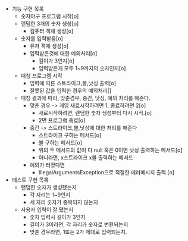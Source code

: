 - 기능 구현 목록
    - 숫자야구 프로그램 시작[o]
    - 랜덤한 3개의 숫자 생성[o]
        - 컴퓨터 객체 생성[o]
    - 숫자를 입력받음[o]
        - 유저 객체 생성[o]
        - 입력받은것에 대한 예외처리[o]
          - 길이가 3인지[o]
          - 입력받은게 모두 1~9까지의 숫자인지[o]
    - 매칭 프로그램 시작
        - 입력에 따른 스트라이크,볼,낫싱 출력[o]
        - 잘못된 값을 입력한 경우의 예외처리[]
    - 매칭 결과에 따라, 맞춘경우, 중간, 낫싱, 예외 처리를 해준다.
        - 맞춘 경우 -> 게임 새로시작하려면 1, 종료하려면 2[o]
            - 새로시작하려면, 랜덤한 숫자 생성부터 다시 시작.[o]
            - 2면 프로그램 종료[o]
        - 중간 -> 스트라이크,볼,낫싱에 대한 처리를 해준다
            - 스트라이크 구하는 메서드[o]
            - 볼 구하는 메서드[o]
            - 위의 두 메서드의 값이 다 null 혹은 0이면 낫싱 출력하는 메서드[o]
            - 아니라면, x스트라이크 x볼 출력하는 메서드
        - 예외가 터졌다면
            - IllegalArgumentsException으로 적절한 에러메시지 출력.[o]
- 테스트 구현 목록
    - 랜덤한 숫자가 생성됐는지
        - 각 자리는 1~9인지
        - 세 자리 숫자가 중복되지 않는지
    - 사용자 입력이 잘 됐는지
        - 숫자 입력시 길이가 3인지
        - 길이가 3이라면, 각 자리가 숫자로 변환되는지
        - 맞춘 경우라면, 1또는 2가 제대로 입력되는지.

